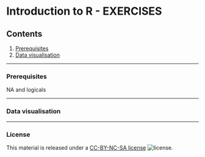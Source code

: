 # Introduction to R - EXERCISES

## Contents

1. [Prerequisites](#prerequisites)
2. [Data visualisation](#data-visualisation)

---
### Prerequisites

NA and logicals

---
### Data visualisation



---
### License

This material is released under a
[CC-BY-NC-SA license](https://creativecommons.org/licenses/by-nc-sa/4.0/) ![license](https://licensebuttons.net/l/by-nc-sa/3.0/88x31.png).
